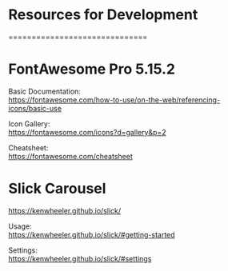# Resources for Development
==============================

# FontAwesome Pro 5.15.2

Basic Documentation:<br>
https://fontawesome.com/how-to-use/on-the-web/referencing-icons/basic-use

Icon Gallery:<br>
https://fontawesome.com/icons?d=gallery&p=2

Cheatsheet:<br>
https://fontawesome.com/cheatsheet


# Slick Carousel

https://kenwheeler.github.io/slick/

Usage:<br>
https://kenwheeler.github.io/slick/#getting-started

Settings:<br>
https://kenwheeler.github.io/slick/#settings
